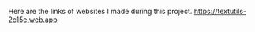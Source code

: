 Here are the links of websites I made during this project.
                                                                                                                              https://textutils-2c15e.web.app
